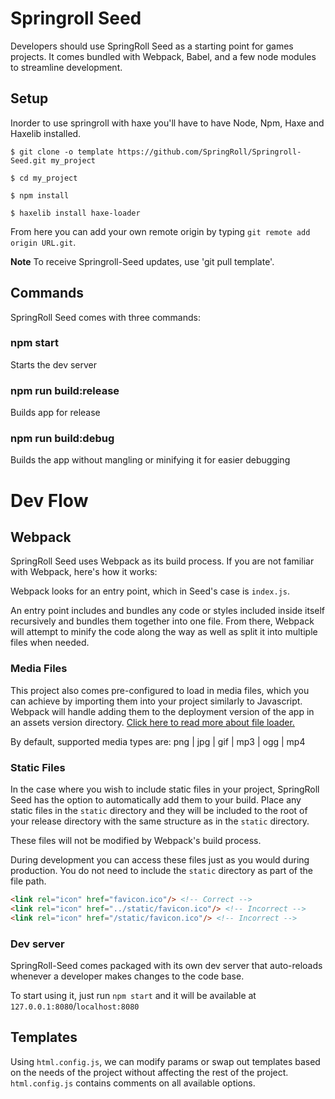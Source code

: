 # Springroll Seed

Developers should use SpringRoll Seed as a starting point for games projects. It comes bundled with Webpack, Babel, and a few node modules to streamline development.

## Setup
Inorder to use springroll with haxe you'll have to have Node, Npm, Haxe and Haxelib installed.

```
$ git clone -o template https://github.com/SpringRoll/Springroll-Seed.git my_project

$ cd my_project

$ npm install

$ haxelib install haxe-loader
```
From here you can add your own remote origin by typing `git remote add origin URL.git`.

__Note__ To receive Springroll-Seed updates, use 'git pull template'.

## Commands

SpringRoll Seed comes with three commands:

### npm start

Starts the dev server

### npm run build:release

Builds app for release

### npm run build:debug

Builds the app without mangling or minifying it for easier debugging

# Dev Flow

## Webpack

SpringRoll Seed uses Webpack as its build process. If you are not familiar with Webpack, here's how it works:

Webpack looks for an entry point, which in Seed's case is `index.js`.

An entry point includes and bundles any code or styles included inside itself recursively and bundles them together into one file. From there, Webpack will attempt to minify the code along the way as well as split it into multiple files when needed.

### Media Files

This project also comes pre-configured to load in media files, which you can achieve by importing them into your project similarly to Javascript. Webpack will handle adding them to the deployment version of the app in an assets version directory.
[Click here to read more about file loader.](https://github.com/webpack-contrib/file-loader)

By default, supported media types are: png | jpg | gif | mp3 | ogg | mp4

### Static Files

In the case where you wish to include static files in your project, SpringRoll Seed has the option to automatically add them to your build. Place any static files in the `static` directory and they will be included to the root of your release directory with the same structure as in the `static` directory.

These files will not be modified by Webpack's build process.

During development you can access these files just as you would during production. You do not need to include the `static` directory as part of the file path.

```html
<link rel="icon" href="favicon.ico"/> <!-- Correct -->
<link rel="icon" href="../static/favicon.ico"/> <!-- Incorrect -->
<link rel="icon" href="/static/favicon.ico"/> <!-- Incorrect -->
```

### Dev server

SpringRoll-Seed comes packaged with its own dev server that auto-reloads whenever a developer makes changes to the code base.

To start using it, just run `npm start` and it will be available at `127.0.0.1:8080`/`localhost:8080`

## Templates

Using `html.config.js`, we can modify params or swap out templates based on the needs of the project without affecting the rest of the project. `html.config.js` contains comments on all available options.
